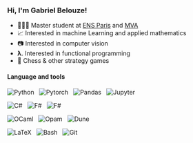 ### Hi, I'm Gabriel Belouze!

<!--
**gbelouze/gbelouze** is a ✨ _special_ ✨ repository because its `README.md` (this file) appears on your GitHub profile.

Here are some ideas to get you started:

- 🔭 I’m currently working on ...
- 🌱 I’m currently learning ...
- 👯 I’m looking to collaborate on ...
- 🤔 I’m looking for help with ...
- 💬 Ask me about ...
- 📫 How to reach me: ...
- 😄 Pronouns: ...
- ⚡ Fun fact: ...
-->

- 🧑🏼‍🎓 Master student at [ENS Paris](https://www.ens.psl.eu/en) and [MVA](https://www.master-mva.com/)
- 📈 Interested in machine Learning and applied mathematics
- 📷 Interested in computer vision
-  **λ**.    Interested in functional programming
- 🎲 Chess & other strategy games

#### Language and tools

![Python](https://img.shields.io/badge/lang-Python-blueviolet?logo=python&logoColor=yellow&style=for-the-badge)&nbsp;&nbsp;
![Pytorch](https://img.shields.io/badge/lib-Pytorch-blueviolet?logo=pytorch&logoColor=orange&style=for-the-badge)&nbsp;&nbsp;
![Pandas](https://img.shields.io/badge/lib-Pandas-blueviolet?logo=pandas&logoColor=orange&style=for-the-badge)&nbsp;&nbsp;
![Jupyter](https://img.shields.io/badge/tool-Jupyter-blueviolet?logo=jupyter&logoColor=orange&style=for-the-badge)

![C#](https://img.shields.io/badge/lang-C%23-bluered?logo=c-sharp&logoColor=orange&style=for-the-badge)&nbsp;&nbsp;
![F#](https://img.shields.io/badge/lang-F%23-bluered?style=for-the-badge&logoColor=orange)&nbsp;&nbsp;
![F#](https://img.shields.io/badge/tool-VS-bluered?logo=visual-studio&style=for-the-badge&logoColor=orange)&nbsp;&nbsp;

![OCaml](https://img.shields.io/badge/lang-OCaml-blue?logo=ocaml&logoColor=orange&style=for-the-badge)&nbsp;&nbsp;
![Opam](https://img.shields.io/badge/tool-Opam-blue?logo=opam&logoColor=orange&style=for-the-badge)&nbsp;&nbsp;
![Dune](https://img.shields.io/badge/tool-Dune-blue?logo=dune&logoColor=orange&style=for-the-badge)&nbsp;&nbsp;

![LaTeX](https://img.shields.io/badge/tool-LaTeX-green?logo=latex&logoColor=red&style=for-the-badge)&nbsp;&nbsp;
![Bash](https://img.shields.io/badge/tool-Bash-green?logo=gnu-bash&logoColor=red&style=for-the-badge)&nbsp;&nbsp;
![Git](https://img.shields.io/badge/tool-Git-green?logo=git&logoColor=red&style=for-the-badge)&nbsp;&nbsp;
